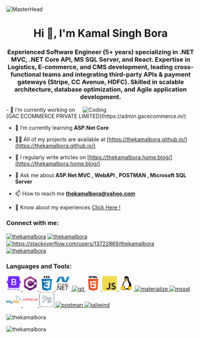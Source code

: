 ![MasterHead](https://media-exp2.licdn.com/dms/image/C4D16AQFK-VW9oiP5OA/profile-displaybackgroundimage-shrink_200_800/0/1656185322188?e=1661385600&v=beta&t=5GajTeV6d9QkvaNgLplceWEWkuNAqgtOqb7BXQGg1Gc)
<h1 align="center">Hi 👋, I'm Kamal Singh Bora</h1>
<h3 align="center">Experienced Software Engineer (5+ years) specializing in .NET MVC, .NET Core API, MS SQL Server, and
React. Expertise in Logistics, E-commerce, and CMS development, leading cross-functional teams and
integrating third-party APIs & payment gateways (Stripe, CC Avenue, HDFC). Skilled in scalable
architecture, database optimization, and Agile application development. 
</h3>
<img align="right" alt="Coding" width="300" src="https://cdn.dribbble.com/users/1162077/screenshots/3848914/programmer.gif">
- 🔭 I’m currently working on [GAC ECOMMERCE PRIVATE LIMITED](https://admin.gacecommerce.in/)

- 🌱 I’m currently learning **ASP.Net Core**

- 👨‍💻 All of my projects are available at [https://thekamalbora.github.io/](https://thekamalbora.github.io/)

- 📝 I regularly write articles on [https://thekamalbora.home.blog/](https://thekamalbora.home.blog/)

- 💬 Ask me about **ASP.Net MVC , WebAPI , POSTMAN , Microsoft SQL Server**

- 📫 How to reach me **thekamalbora@yahoo.com**

- 📄 Know about my experiences <a href="https://thekamalbora.github.io/img/KamalSinghBora_5_Years_Dot_Net.pdf" target="_blank">Click Here !</a>

<h3 align="left">Connect with me:</h3>
<p align="left">
<a href="https://twitter.com/thekamalbora" target="blank"><img align="center" src="https://raw.githubusercontent.com/rahuldkjain/github-profile-readme-generator/master/src/images/icons/Social/twitter.svg" alt="thekamalbora" height="30" width="40" /></a>
<a href="https://linkedin.com/in/thekamalbora" target="blank"><img align="center" src="https://raw.githubusercontent.com/rahuldkjain/github-profile-readme-generator/master/src/images/icons/Social/linked-in-alt.svg" alt="thekamalbora" height="30" width="40" /></a>
<a href="https://stackoverflow.com/users/https://stackoverflow.com/users/13722869/thekamalbora" target="blank"><img align="center" src="https://raw.githubusercontent.com/rahuldkjain/github-profile-readme-generator/master/src/images/icons/Social/stack-overflow.svg" alt="https://stackoverflow.com/users/13722869/thekamalbora" height="30" width="40" /></a>
<a href="https://instagram.com/thekamalbora" target="blank"><img align="center" src="https://raw.githubusercontent.com/rahuldkjain/github-profile-readme-generator/master/src/images/icons/Social/instagram.svg" alt="thekamalbora" height="30" width="40" /></a>
</p>

<h3 align="left">Languages and Tools:</h3>
<p align="left"> <a href="https://getbootstrap.com" target="_blank" rel="noreferrer"> <img src="https://raw.githubusercontent.com/devicons/devicon/master/icons/bootstrap/bootstrap-plain-wordmark.svg" alt="bootstrap" width="40" height="40"/> </a> <a href="https://www.w3schools.com/cs/" target="_blank" rel="noreferrer"> <img src="https://raw.githubusercontent.com/devicons/devicon/master/icons/csharp/csharp-original.svg" alt="csharp" width="40" height="40"/> </a> <a href="https://www.w3schools.com/css/" target="_blank" rel="noreferrer"> <img src="https://raw.githubusercontent.com/devicons/devicon/master/icons/css3/css3-original-wordmark.svg" alt="css3" width="40" height="40"/> </a> <a href="https://dotnet.microsoft.com/" target="_blank" rel="noreferrer"> <img src="https://raw.githubusercontent.com/devicons/devicon/master/icons/dot-net/dot-net-original-wordmark.svg" alt="dotnet" width="40" height="40"/> </a> <a href="https://git-scm.com/" target="_blank" rel="noreferrer"> <img src="https://www.vectorlogo.zone/logos/git-scm/git-scm-icon.svg" alt="git" width="40" height="40"/> </a> <a href="https://www.w3.org/html/" target="_blank" rel="noreferrer"> <img src="https://raw.githubusercontent.com/devicons/devicon/master/icons/html5/html5-original-wordmark.svg" alt="html5" width="40" height="40"/> </a> <a href="https://developer.mozilla.org/en-US/docs/Web/JavaScript" target="_blank" rel="noreferrer"> <img src="https://raw.githubusercontent.com/devicons/devicon/master/icons/javascript/javascript-original.svg" alt="javascript" width="40" height="40"/> </a> <a href="https://www.linux.org/" target="_blank" rel="noreferrer"> <img src="https://raw.githubusercontent.com/devicons/devicon/master/icons/linux/linux-original.svg" alt="linux" width="40" height="40"/> </a> <a href="https://materializecss.com/" target="_blank" rel="noreferrer"> <img src="https://raw.githubusercontent.com/prplx/svg-logos/5585531d45d294869c4eaab4d7cf2e9c167710a9/svg/materialize.svg" alt="materialize" width="40" height="40"/> </a> <a href="https://www.microsoft.com/en-us/sql-server" target="_blank" rel="noreferrer"> <img src="https://www.svgrepo.com/show/303229/microsoft-sql-server-logo.svg" alt="mssql" width="40" height="40"/> </a> <a href="https://www.mysql.com/" target="_blank" rel="noreferrer"> <img src="https://raw.githubusercontent.com/devicons/devicon/master/icons/mysql/mysql-original-wordmark.svg" alt="mysql" width="40" height="40"/> </a> <a href="https://www.oracle.com/" target="_blank" rel="noreferrer"> <img src="https://raw.githubusercontent.com/devicons/devicon/master/icons/oracle/oracle-original.svg" alt="oracle" width="40" height="40"/> </a> <a href="https://www.photoshop.com/en" target="_blank" rel="noreferrer"> <img src="https://raw.githubusercontent.com/devicons/devicon/master/icons/photoshop/photoshop-line.svg" alt="photoshop" width="40" height="40"/> </a> <a href="https://postman.com" target="_blank" rel="noreferrer"> <img src="https://www.vectorlogo.zone/logos/getpostman/getpostman-icon.svg" alt="postman" width="40" height="40"/> </a> <a href="https://tailwindcss.com/" target="_blank" rel="noreferrer"> <img src="https://www.vectorlogo.zone/logos/tailwindcss/tailwindcss-icon.svg" alt="tailwind" width="40" height="40"/> </a> </p>

<p><img align="center" src="https://github-readme-stats.vercel.app/api/top-langs?username=thekamalbora&show_icons=true&locale=en&layout=compact" alt="thekamalbora" /></p>

<p><img align="center" src="https://github-readme-streak-stats.herokuapp.com/?user=thekamalbora&" alt="thekamalbora" /></p>

